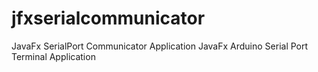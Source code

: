 # jfxserialcommunicator
JavaFx SerialPort Communicator Application
JavaFx Arduino Serial Port Terminal Application
